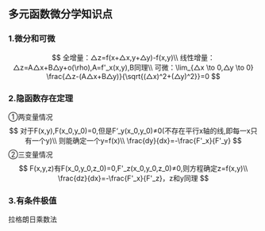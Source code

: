 ## 多元函数微分学知识点

### 1.微分和可微

$$
全增量：△z=f(x+△x,y+△y)-f(x,y)\\
线性增量：△z=A△x+B△y+o(\rho),A=f'_x(x,y),B同理\\
可微：\lim_{△x \to 0,△y \to 0} \frac{△z-(A△x+B△y)}{\sqrt{(△x)^2+(△y)^2}}=0
$$

### 2.隐函数存在定理

①两变量情况
$$
对于F(x,y),F(x_0,y_0)=0,但是F‘_y(x_0,y_0)≠0(不存在平行x轴的线,即每一x只有一个y)\\
则能确定一个y=f(x)\\
\frac{dy}{dx}=-\frac{F'_x}{F'_y}
$$
②三变量情况
$$
F(x,y,z)有F(x_0,y_0,z_0)=0,F'_z(x_0,y_0,z_0)≠0,则方程确定z=f(x,y)\\
\frac{dz}{dx}=-\frac{F'_x}{F'_z}，z和y同理
$$

### 3.有条件极值

拉格朗日乘数法